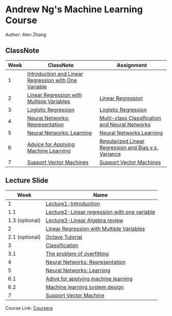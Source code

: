 # Andrew Ng's Machine Learning Course  

Author: Alen Zhang

## ClassNote

| Week | ClassNote                                                 | Assignment              |
| ---- | --------------------------------------------------------- | ----------------------- |
| 1    | [Introduction and Linear Regression with One Variable][1] |                         |
| 2    | [Linear Regression with Multiple Variables][2]            | [Linear Regression][1a] |
| 3    | [Logistic Regression][3]            |[Logistic Regression][2a]    |
| 4    | [Neural Networks: Representation][4]            |[Multi-class Classification and Neural Networks][3a]    |
| 5    | [Neural Networks: Learning][5]            |[Neural Networks Learning][4a]    |
| 6   | [Advice for Applying Machine Learning][6] |[Regularized Linear Regression and Bias v.s. Variance][5a]    |
| 7   | [Support Vector Machines][7] |[Support Vector Machines][6a]    |

## 

## Lecture Slide

| Week           | Name                                         |
| -------------- | -------------------------------------------- |
| 1              | [Lecture1-Introduction][1l]                        |
| 1.1            | [Lecture2-Linear regression with one variable][1.1l] |
| 1.3 (optional) | [Lecture3-Linear Algebra review][1.2l]               |
| 2              | [Linear Regression with Multiple Variables][2l]      |
| 2.1 (optional) | [Octave Tutorial][2.1l]      |
| 3 | [Classification][3l]      |
| 3.1 | [The problem of overfitting][3.1l]      |
| 4 | [Neural Networks: Representation][4l]      |
| 5 | [Neural Networks: Learning][5l]      |
| 6.1 | [Adive for applying machine learning][6l]      |
| 6.2 | [Machine learning system design][6.1l]      |
| 7 | [Support Vector Machine][7l]      |

Course Link: [Coursera](https://www.coursera.org/learn/machine-learning/home/welcome)



[1]:./Week1/ClassNote-Week1.md
[2]:./Week2/ClassNote-Week2.md
[3]:./Week3/ClassNote-Week3.md
[4]:./Week4/ClassNote-Week4.md
[5]:./Week5/ClassNote-Week5.md
[6]:./Week6/ClassNote-Week6.md
[7]:./Week7/ClassNote-Week7.md
[1l]:./LectureSlide/Lecture1-Introduction.pdf
[1.1l]:./LectureSlide/Lecture2-Linear%20regression%20with%20one%20variable.pdf
[1.2l]:./LectureSlide/Lecture3-Linear%20Algebra%20review(optional).pdf
[2l]:./LectureSlide/Lecture4-Multivariate%20Linear%20Regression.pdf
[2.1l]:./LectureSlide/Lecture5-OctaveTutorial.pdf
[3l]:./LectureSlide/Lecture6-Classification
[3.1l]:/LectureSlide/Lecture7-The%20problem%20of%20overfitting.pdf
[4l]:./LectureSlide/Lecture8-Non%20linear%20hypotheses.pdf
[5l]:./LectureSlide/Lecture9-Neural%20Networks.pdf
[6l]:./LectureSlide/Lecture10-Advice%20for%20applying%20machine%20learning.pdf
[6.1l]:./LectureSlide/Lecture11-Machine%20Learning%20design.pdf
[7l]:./LectureSlide/Lecture12-Support%20Vector%20Machines.pdf

[1a]:./Assignment/machine-learning-ex1/ex1
[2a]:./Assignment/machine-learning-ex2/ex2
[3a]:./Assignment/machine-learning-ex3/ex3
[4a]:./Assignment/machine-learning-ex4/ex4
[5a]:./Assignment/machine-learning-ex5/ex5
[6a]:./Assignment/machine-learning-ex6/ex6

